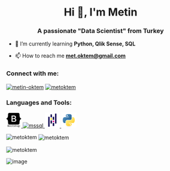 <h1 align="center">Hi 👋, I'm Metin</h1>
<h3 align="center">A passionate "Data Scientist" from Turkey</h3>

- 🌱 I’m currently learning **Python, Qlik Sense, SQL**

- 📫 How to reach me **met.oktem@gmail.com**

<h3 align="left">Connect with me:</h3>
<p align="left">
<a href="https://linkedin.com/in/metin-oktem" target="blank"><img align="center" src="https://raw.githubusercontent.com/rahuldkjain/github-profile-readme-generator/master/src/images/icons/Social/linked-in-alt.svg" alt="metin-oktem" height="30" width="40" /></a>
<a href="https://instagram.com/metoktem" target="blank"><img align="center" src="https://raw.githubusercontent.com/rahuldkjain/github-profile-readme-generator/master/src/images/icons/Social/instagram.svg" alt="metoktem" height="30" width="40" /></a>
</p>

<h3 align="left">Languages and Tools:</h3>
<p align="left"> <a href="https://getbootstrap.com" target="_blank" rel="noreferrer"> <img src="https://raw.githubusercontent.com/devicons/devicon/master/icons/bootstrap/bootstrap-plain-wordmark.svg" alt="bootstrap" width="40" height="40"/> </a> <a href="https://www.microsoft.com/en-us/sql-server" target="_blank" rel="noreferrer"> <img src="https://www.svgrepo.com/show/303229/microsoft-sql-server-logo.svg" alt="mssql" width="40" height="40"/> </a> <a href="https://pandas.pydata.org/" target="_blank" rel="noreferrer"> <img src="https://raw.githubusercontent.com/devicons/devicon/2ae2a900d2f041da66e950e4d48052658d850630/icons/pandas/pandas-original.svg" alt="pandas" width="40" height="40"/> </a> <a href="https://www.python.org" target="_blank" rel="noreferrer"> <img src="https://raw.githubusercontent.com/devicons/devicon/master/icons/python/python-original.svg" alt="python" width="40" height="40"/> </a> </p>

<p><img align="left" src="https://github-readme-stats.vercel.app/api/top-langs?username=metoktem&show_icons=true&locale=en&layout=compact" alt="metoktem" /></p>

<p>&nbsp;<img align="center" src="https://github-readme-stats.vercel.app/api?username=metoktem&show_icons=true&locale=en" alt="metoktem" /></p>

<p><img align="center" src="https://github-readme-streak-stats.herokuapp.com/?user=metoktem&" alt="metoktem" /></p>

![image](https://files.realpython.com/media/Python-Machine-Learning_Watermarked.c9684236cea2.jpg)
